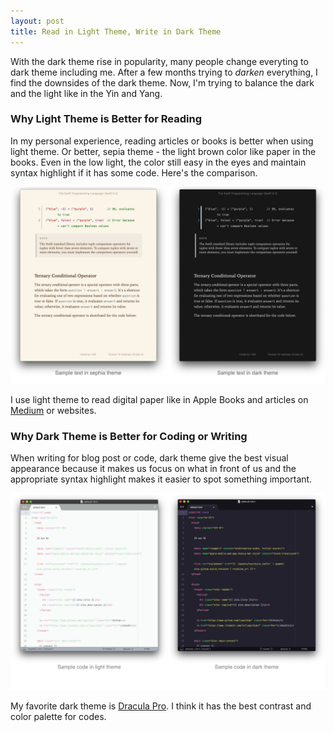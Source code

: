 ```yaml
---
layout: post
title: Read in Light Theme, Write in Dark Theme
---
```


With the dark theme rise in popularity, many people change everyting to dark theme including me. After a few months trying to *darken* everything, I find the downsides of the dark theme. Now, I'm trying to balance the dark and the light like in the Yin and Yang.

### Why Light Theme is Better for Reading

In my personal experience, reading articles or books is better when using light theme. Or better, sepia theme - the light brown color like paper in the books.
Even in the low light, the color still easy in the eyes and maintain syntax highlight if it has some code. Here's the comparison.

![text-in-sephia-vs-dark-theme](/assets/images/text-in-sephia-vs-dark-theme.jpg)

I use light theme to read digital paper like in Apple Books and articles on [Medium](https://medium.com) or websites.

### Why Dark Theme is Better for Coding or Writing

When writing for blog post or code, dark theme give the best visual appearance because it makes us focus on what in front of us and the appropriate syntax highlight makes it easier to spot something important.

![code-in-sephia-vs-dark-theme](/assets/images/code-in-sephia-vs-dark-theme.jpg)

My favorite dark theme is [Dracula Pro](https://draculatheme.com/pro). I think it has the best contrast and color palette for codes.
